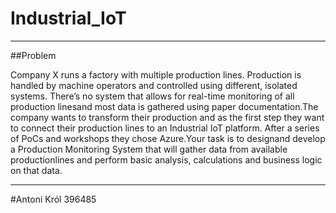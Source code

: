 # Industrial_IoT
________________________________
##Problem

Company X runs a factory with multiple production lines. Production is handled by machine operators and controlled using different, isolated systems. There’s no system that allows for real-time monitoring of all production linesand most data is gathered using paper documentation.The company wants to transform their production and as the first step they want to connect their production lines to an Industrial IoT platform. After a series of PoCs and workshops they chose Azure.Your task is to designand develop a Production Monitoring System that will gather data from available productionlines and perform basic analysis, calculations and business logic on that data.

__________________________________

#Antoni Król 396485
